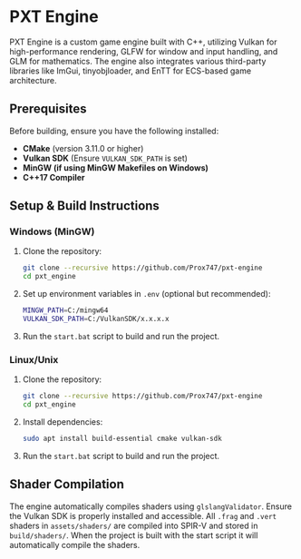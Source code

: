 # PXT Engine

PXT Engine is a custom game engine built with C++, utilizing Vulkan for high-performance rendering, GLFW for window and input handling, and GLM for mathematics. The engine also integrates various third-party libraries like ImGui, tinyobjloader, and EnTT for ECS-based game architecture.

## Prerequisites
Before building, ensure you have the following installed:
- **CMake** (version 3.11.0 or higher)
- **Vulkan SDK** (Ensure `VULKAN_SDK_PATH` is set)
- **MinGW (if using MinGW Makefiles on Windows)**
- **C++17 Compiler**

## Setup & Build Instructions

### Windows (MinGW)
1. Clone the repository:
   ```sh
   git clone --recursive https://github.com/Prox747/pxt-engine
   cd pxt_engine
   ```
2. Set up environment variables in `.env` (optional but recommended):
   ```sh
   MINGW_PATH=C:/mingw64
   VULKAN_SDK_PATH=C:/VulkanSDK/x.x.x.x
   ```
3. Run the `start.bat` script to build and run the project.

### Linux/Unix
1. Clone the repository:
   ```sh
   git clone --recursive https://github.com/Prox747/pxt-engine
   cd pxt_engine
   ```
2. Install dependencies:
   ```sh
   sudo apt install build-essential cmake vulkan-sdk
   ```
3. Run the `start.bat` script to build and run the project.

## Shader Compilation
The engine automatically compiles shaders using `glslangValidator`. Ensure the Vulkan SDK is properly installed and accessible. All `.frag` and `.vert` shaders in `assets/shaders/` are compiled into SPIR-V and stored in `build/shaders/`.
When the project is built with the start script it will automatically compile the shaders.